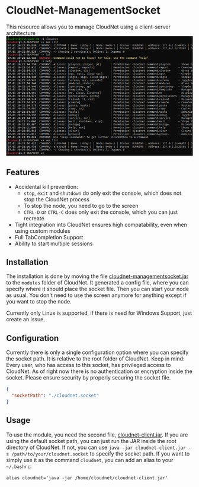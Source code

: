 # CloudNet-ManagementSocket
This resource allows you to manage CloudNet using a client-server architecture
![Sample usage of a CloudNet Console](docs%2Fimg%2Fsample-usage.png)

## Features
- Accidental kill prevention:
  - `stop`, `exit` and `shutdown` do only exit the console, which does not stop the CloudNet process
  - To stop the node, you need to go to the screen
  - `CTRL-D` or `CTRL-C` does only exit the console, which you can just recreate
- Tight integration into CloudNet ensures high compatability, even when using custom modules
- Full TabCompletion Support
- Ability to start multiple sessions


## Installation
The installation is done by moving the file [cloudnet-managementsocket.jar](https://github.com/EinDev/CloudNet-ManagementSocke/releases/latest/download/cloudnet-managementsocket.jar) to the `modules` folder of CloudNet.
It generated a config file, where you can specify where it should place the socket file.
Then you can start your node as usual. You don't need to use the screen anymore for anything except if you want to stop the node.

Currently only Linux is supported, if there is need for Windows Support, just create an issue.

## Configuration
Currently there is only a single configuration option where you can specify the socket path.
It is relative to the root folder of CloudNet. Keep in mind: Every user, who has access to this socket, has privileged access to CloudNet.
As of right now there is no authentication or encryption inside the socket. Please ensure security by properly securing the socket file.
````json
{
  "socketPath": "./cloudnet.socket"
}
````

## Usage
To use the module, you need the second file, [cloudnet-client.jar](https://github.com/EinDev/CloudNet-ManagementSocket/releases/latest/download/cloudnet-client.jar).
If you are using the default socket path, you can just run the JAR inside the root directory of CloudNet.
If not, you can use `java -jar cloudnet-client.jar -s /path/to/your/cloudnet.socket` to specify the socket path.
If you want to simply use it as the command `cloudnet`, you can add an alias to your `~/.bashrc`:
````shell
alias cloudnet='java -jar /home/cloudnet/cloudnet-client.jar'
````
